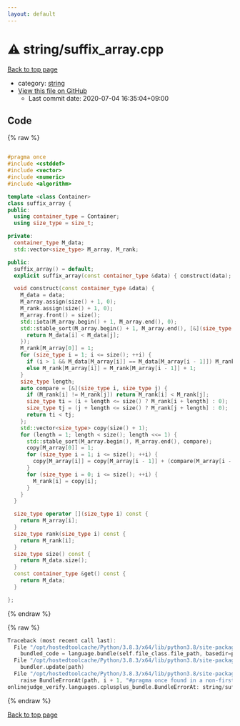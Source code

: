 ```yaml
---
layout: default
---
```


<!-- mathjax config similar to math.stackexchange -->
<script type="text/javascript" async
  src="https://cdnjs.cloudflare.com/ajax/libs/mathjax/2.7.5/MathJax.js?config=TeX-MML-AM_CHTML">
</script>
<script type="text/x-mathjax-config">
  MathJax.Hub.Config({
    TeX: { equationNumbers: { autoNumber: "AMS" }},
    tex2jax: {
      inlineMath: [ ['$','$'] ],
      processEscapes: true
    },
    "HTML-CSS": { matchFontHeight: false },
    displayAlign: "left",
    displayIndent: "2em"
  });
</script>

<script type="text/javascript" src="https://cdnjs.cloudflare.com/ajax/libs/jquery/3.4.1/jquery.min.js"></script>
<script src="https://cdn.jsdelivr.net/npm/jquery-balloon-js@1.1.2/jquery.balloon.min.js" integrity="sha256-ZEYs9VrgAeNuPvs15E39OsyOJaIkXEEt10fzxJ20+2I=" crossorigin="anonymous"></script>
<script type="text/javascript" src="../../assets/js/copy-button.js"></script>
<link rel="stylesheet" href="../../assets/css/copy-button.css" />


# :warning: string/suffix_array.cpp

<a href="../../index.html">Back to top page</a>

* category: <a href="../../index.html#b45cffe084dd3d20d928bee85e7b0f21">string</a>
* <a href="{{ site.github.repository_url }}/blob/master/string/suffix_array.cpp">View this file on GitHub</a>
    - Last commit date: 2020-07-04 16:35:04+09:00




## Code

<a id="unbundled"></a>
{% raw %}
```cpp

#pragma once
#include <cstddef>
#include <vector>
#include <numeric>
#include <algorithm>

template <class Container>
class suffix_array {
public:
  using container_type = Container;
  using size_type = size_t;

private:
  container_type M_data;
  std::vector<size_type> M_array, M_rank;

public:
  suffix_array() = default;
  explicit suffix_array(const container_type &data) { construct(data); } 

  void construct(const container_type &data) { 
    M_data = data;
    M_array.assign(size() + 1, 0);
    M_rank.assign(size() + 1, 0);
    M_array.front() = size();
    std::iota(M_array.begin() + 1, M_array.end(), 0);
    std::stable_sort(M_array.begin() + 1, M_array.end(), [&](size_type i, size_type j) {
      return M_data[i] < M_data[j];
    });
    M_rank[M_array[0]] = 1;
    for (size_type i = 1; i <= size(); ++i) {
      if (i > 1 && M_data[M_array[i]] == M_data[M_array[i - 1]]) M_rank[M_array[i]] = M_rank[M_array[i - 1]];
      else M_rank[M_array[i]] = M_rank[M_array[i - 1]] + 1;
    }
    size_type length;
    auto compare = [&](size_type i, size_type j) {
      if (M_rank[i] != M_rank[j]) return M_rank[i] < M_rank[j];
      size_type ti = (i + length <= size() ? M_rank[i + length] : 0);
      size_type tj = (j + length <= size() ? M_rank[j + length] : 0);
      return ti < tj;
    };
    std::vector<size_type> copy(size() + 1);
    for (length = 1; length < size(); length <<= 1) {
      std::stable_sort(M_array.begin(), M_array.end(), compare);
      copy[M_array[0]] = 1;
      for (size_type i = 1; i <= size(); ++i) {
        copy[M_array[i]] = copy[M_array[i - 1]] + (compare(M_array[i - 1], M_array[i]) ? 1 : 0);
      }
      for (size_type i = 0; i <= size(); ++i) {
        M_rank[i] = copy[i];
      }
    }
  }

  size_type operator [](size_type i) const {
    return M_array[i];
  }
  size_type rank(size_type i) const {
    return M_rank[i];
  }
  size_type size() const {
    return M_data.size();
  }
  const container_type &get() const {
    return M_data;
  }

};

```
{% endraw %}

<a id="bundled"></a>
{% raw %}
```cpp
Traceback (most recent call last):
  File "/opt/hostedtoolcache/Python/3.8.3/x64/lib/python3.8/site-packages/onlinejudge_verify/docs.py", line 349, in write_contents
    bundled_code = language.bundle(self.file_class.file_path, basedir=pathlib.Path.cwd())
  File "/opt/hostedtoolcache/Python/3.8.3/x64/lib/python3.8/site-packages/onlinejudge_verify/languages/cplusplus.py", line 185, in bundle
    bundler.update(path)
  File "/opt/hostedtoolcache/Python/3.8.3/x64/lib/python3.8/site-packages/onlinejudge_verify/languages/cplusplus_bundle.py", line 239, in update
    raise BundleErrorAt(path, i + 1, "#pragma once found in a non-first line")
onlinejudge_verify.languages.cplusplus_bundle.BundleErrorAt: string/suffix_array.cpp: line 2: #pragma once found in a non-first line

```
{% endraw %}

<a href="../../index.html">Back to top page</a>

